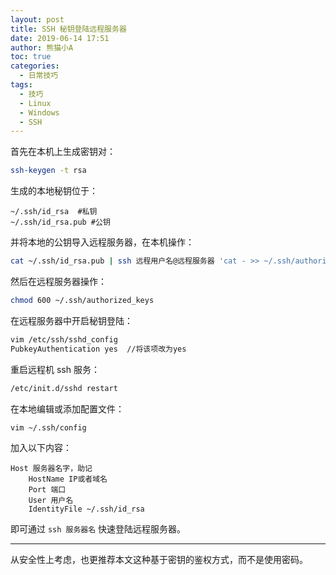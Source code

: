 ```yaml
---
layout: post
title: SSH 秘钥登陆远程服务器
date: 2019-06-14 17:51
author: 熊猫小A
toc: true
categories: 
  - 日常技巧
tags:
  - 技巧
  - Linux
  - Windows
  - SSH
---
```


首先在本机上生成密钥对：

```bash
ssh-keygen -t rsa
```

生成的本地秘钥位于：

```
~/.ssh/id_rsa  #私钥
~/.ssh/id_rsa.pub #公钥
```

并将本地的公钥导入远程服务器，在本机操作：

```bash
cat ~/.ssh/id_rsa.pub | ssh 远程用户名@远程服务器 'cat - >> ~/.ssh/authorized_keys'
```

然后在远程服务器操作：

```bash
chmod 600 ~/.ssh/authorized_keys
```

在远程服务器中开启秘钥登陆：

```bash
vim /etc/ssh/sshd_config
PubkeyAuthentication yes  //将该项改为yes    
```

重启远程机 ssh 服务：

```bash
/etc/init.d/sshd restart
```

在本地编辑或添加配置文件：

```bash
vim ~/.ssh/config
```

加入以下内容：

```
Host 服务器名字，助记
    HostName IP或者域名
    Port 端口
    User 用户名
    IdentityFile ~/.ssh/id_rsa
```

即可通过 `ssh 服务器名` 快速登陆远程服务器。

---

从安全性上考虑，也更推荐本文这种基于密钥的鉴权方式，而不是使用密码。